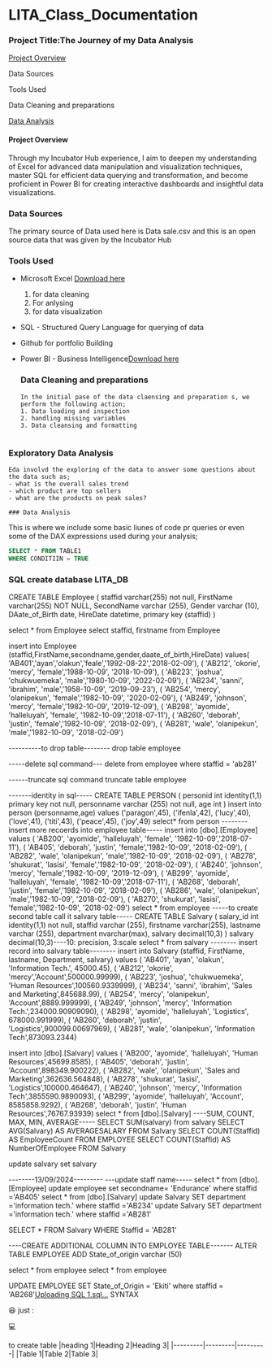 # LITA_Class_Documentation
### Project Title:The Journey of my Data Analysis

[Project Overview](#project-Overview)

Data Sources

Tools Used

Data Cleaning and preparations

[Data Analysis](#Data-Analysis)
#### Project Overview
Through my Incubator Hub experience, I aim to deepen my understanding of Excel for advanced data manipulation and visualization techniques, master SQL for efficient data querying and transformation, and become proficient in Power BI for creating interactive dashboards and insightful data visualizations.

 ### Data Sources
 The primary source of Data used here is Data sale.csv and this is an open source data that was given by the Incubator Hub  
 
### Tools Used
- Microsoft Excel [Download here](https://www.microsoft.com)
  1. for data cleaning
  2. For anlysing
  3. for data visualization
     
- SQL - Structured Query Language for querying of data
- Github for portfolio Building
- Power BI - Business Intelligence[Download here](http://www.theaxapta.com/2023/)

  ### Data Cleaning and preparations
  ```
  In the initial pase of the data claensing and preparation s, we perform the following action;
  1. Data loading and inspection
  2. handling missing variables
  3. Data cleansing and formatting
 

 ### Exploratory Data Analysis
 ```
Eda involvd the exploring of the data to answer some questions about the data such as;
- what is the overall sales trend
- which product are top sellers
- what are the products on peak sales?

### Data Analysis
```
This is where we include some basic liunes of code pr queries or even some of the DAX expressions used during your analysis;

``` SQL
SELECT * FROM TABLE1
WHERE CONDITIIN = TRUE
```
### SQL create database LITA_DB
CREATE TABLE Employee (
staffid varchar(255) not null,
FirstName varchar(255) NOT NULL,
SecondName varchar (255),
Gender varchar (10),
DAate_of_Birth date,
HireDate datetime,
primary key (staffid)
)

select * from Employee
select staffid, firstname from Employee

insert into Employee (staffid,FirstName,secondname,gender,daate_of_birth,HireDate)
values( 'AB401','ayan','olakun','feale','1992-08-22','2018-02-09'),
( 'AB212', 'okorie', 'mercy', 'female','1988-10-09', '2018-10-09'),
( 'AB223', 'joshua', 'chukwuemeka', 'male','1980-10-09', '2022-02-09'),
( 'AB234', 'sanni', 'ibrahim', 'male','1958-10-09', '2019-09-23'),
( 'AB254', 'mercy', 'olanipekun', 'female','1982-10-09', '2020-02-09'),
( 'AB249', 'johnson', 'mercy', 'female','1982-10-09', '2019-12-09'),
( 'AB298', 'ayomide', 'halleluyah', 'female', '1982-10-09','2018-07-11'),
( 'AB260', 'deborah', 'justin', 'female','1982-10-09', '2018-02-09'),
( 'AB281', 'wale', 'olanipekun', 'male','1982-10-09', '2018-02-09')

----------to drop table--------
drop table employee

-----delete sql command---
delete from employee 
where staffid = 'ab281'

------truncate sql command
truncate table employee

-------identity in sql-----
CREATE TABLE PERSON (
personid int identity(1,1) primary key not null,
personname varchar (255) not null,
age int
)
insert into person (personname,age)
values ('paragon',45),
('ifenla',42),
 ('lucy',40),
 ('love',41),
 ('titi',43),
 ('peace',45),
 ('joy',49)
select* from person
--------insert more recoerds into employee table-----
insert into [dbo].[Employee]
values ( 'AB200', 'ayomide', 'halleluyah', 'female', '1982-10-09','2018-07-11'),
( 'AB405', 'deborah', 'justin', 'female','1982-10-09', '2018-02-09'),
( 'AB282', 'wale', 'olanipekun', 'male','1982-10-09', '2018-02-09'),
( 'AB278', 'shukurat', 'lasisi', 'female','1982-10-09', '2018-02-09'),
( 'AB240', 'johnson', 'mercy', 'female','1982-10-09', '2019-12-09'),
( 'AB299', 'ayomide', 'halleluyah', 'female', '1982-10-09','2018-07-11'),
( 'AB268', 'deborah', 'justin', 'female','1982-10-09', '2018-02-09'),
( 'AB286', 'wale', 'olanipekun', 'male','1982-10-09', '2018-02-09'),
( 'AB270', 'shukurat', 'lasisi', 'female','1982-10-09', '2018-02-09')
select * from employee
-----to create second table call it salvary table-----
CREATE TABLE Salvary (
salary_id int identity(1,1) not null,
staffid varchar (255),
firstname varchar(255),
lastname varchar (255),
department nvarchar(max),
salvary decimal(10,3)
)
salvary decimal(10,3)----10: precision, 3:scale
select * from salvary
-------- insert record into salvary table--------
insert into Salvary (staffid, FirstName, lastname, Department, salvary)
values ( 'AB401', 'ayan', 'olakun', 'Information Tech.', 45000.45),
( 'AB212', 'okorie', 'mercy','Account',500000.99999),
( 'AB223', 'joshua', 'chukwuemeka', 'Human Resources',100560.9339999),
( 'AB234', 'sanni', 'ibrahim', 'Sales and Marketing',845688.99),
( 'AB254', 'mercy', 'olanipekun', 'Account',8889.999999),
( 'AB249', 'johnson', 'mercy', 'Information Tech.',234000.90909090),
( 'AB298', 'ayomide', 'halleluyah', 'Logistics', 678000.991999),
( 'AB260', 'deborah', 'justin', 'Logistics',900099.00697969),
( 'AB281', 'wale', 'olanipekun', 'Information Tech',873093.2344)

insert into [dbo].[Salvary]
values ( 'AB200', 'ayomide', 'halleluyah', 'Human Resources',45699.8585),
( 'AB405', 'deborah', 'justin', 'Account',898349.900222),
( 'AB282', 'wale', 'olanipekun', 'Sales and Marketing',362636.564848),
( 'AB278', 'shukurat', 'lasisi', 'Logistics',100000.464647),
( 'AB240', 'johnson', 'mercy', 'Information Tech',3855590.9890093),
( 'AB299', 'ayomide', 'halleluyah', 'Account', 8585858.9292),
( 'AB268', 'deborah', 'justin', 'Human Resources',76767.93939)
select * from [dbo].[Salvary]
----SUM, COUNT, MAX, MIN, AVERAGE-----
SELECT SUM(salvary) from salvary
SELECT AVG(Salvary) AS AVERAGESALARY FROM Salvary
SELECT COUNT(Staffid) AS EmployeeCount FROM EMPLOYEE
SELECT COUNT(Staffid) AS NumberOfEmployee FROM Salvary

update salvary
set salvary 


--------13/09/2024---------
---update staff name-----
select * from [dbo].[Employee]
update employee
set secondname= 'Endurance'
where staffid ='AB405'
select * from [dbo].[Salvary]
update Salvary
SET department ='information tech.'
where staffid ='AB234'
update Salvary
SET department ='information tech.'
where staffid ='AB281'

SELECT * FROM Salvary
WHERE Staffid = 'AB281'

----CREATE ADDITIONAL COLUMN INTO EMPLOYEE TABLE-------
ALTER TABLE EMPLOYEE
ADD State_of_origin varchar (50) 

select * from employee
select * from employee

UPDATE EMPLOYEE
SET State_of_Origin = 'Ekiti'
where staffid = 'AB268'[Uploading SQL 1.sql…]()
SYNTAX

😆 just :

💻

to create table
|heading 1|Heading 2|Heading 3|
|---------|---------|---------|
|Table 1|Table 2|Table 3|
